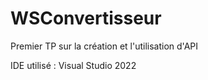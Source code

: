 # WSConvertisseur

Premier TP sur la création et l'utilisation d'API

IDE utilisé : Visual Studio 2022
